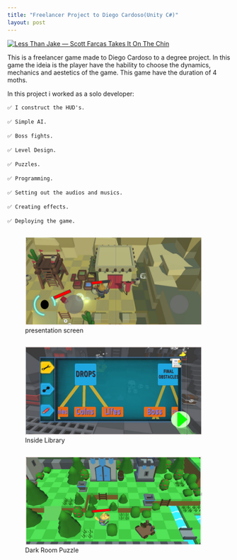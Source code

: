 ```yaml
---
title: "Freelancer Project to Diego Cardoso(Unity C#)"
layout: post
---
```


[![Less Than Jake — Scott Farcas Takes It On The Chin](https://img.youtube.com/vi/cp1yax5sLmA/0.jpg)](https://youtu.be/cp1yax5sLmA)



This is a freelancer game made to Diego Cardoso to a degree project. In this game the ideia is the player have the hability to choose the dynamics, mechanics and aestetics of the game.
This game have the duration of 4 moths.


In this project i worked as a solo developer:

    ✅ I construct the HUD's.
    
    ✅ Simple AI.
    
    ✅ Boss fights.
    
    ✅ Level Design.
    
    ✅ Puzzles.
    
    ✅ Programming.
    
    ✅ Setting out the audios and musics.
    
    ✅ Creating effects.
    
    ✅ Deploying the game.
    


<div class="row">
  <div class="column">    
     <figure>
            <img src="/assets/fontawesome/dog01.png" width="400" height="200" alt="maria livrao presentation screen"> 
          <figcaption>presentation screen</figcaption>
    </figure>
  </div>
  <div class="column">
     <figure>
        <img src="/assets/fontawesome/dog02.png" width="400" height="200" alt="maria livrao inside lybrary">  
      <figcaption>Inside Library</figcaption>         
      </figure>
  </div>  
     <div class="column">
     <figure>
        <img src="/assets/fontawesome/dog03.png" width="400" height="200" alt="maria livrao dark room puzzle">  
      <figcaption>Dark Room Puzzle</figcaption>         
      </figure>
  </div>  
</div>
